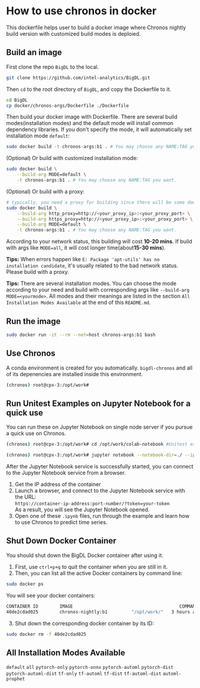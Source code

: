 # How to use chronos in docker
This dockerfile helps user to build a docker image where Chronos nightly build version with customized build modes is deploied.

## Build an image
First clone the repo `BigDL` to the local.
```bash
git clone https://github.com/intel-analytics/BigDL.git
```
Then `cd` to the root directory of `BigDL`, and copy the Dockerfile to it. 
```bash
cd BigDL
cp docker/chronos-args/Dockerfile ./Dockerfile
```
Then build your docker image with Dockerfile. There are several build modes(installation modes) and the default mode will install common dependency libraries. If you don't specify the mode, it will automatically set installation mode `default`:
```bash
sudo docker build -t chronos-args:b1 . # You may choose any NAME:TAG you want.
```
(Optional) Or build with customized installation mode:
```bash
sudo docker build \
    --build-arg MODE=default \
    -t chronos-args:b1 . # You may choose any NAME:TAG you want.
```
(Optional) Or build with a proxy:
```bash
# typically, you need a proxy for building since there will be some downloading.
sudo docker build \
    --build-arg http_proxy=http://<your_proxy_ip>:<your_proxy_port> \
    --build-arg https_proxy=http://<your_proxy_ip>:<your_proxy_port> \
    --build-arg MODE=default \
    -t chronos-args:b1 . # You may choose any NAME:TAG you want.
```
According to your network status, this building will cost **10-20 mins**. If build with args like `MODE=all`, it will cost longer time(about**15-30 mins**). 

**Tips:** When errors happen like `E: Package 'apt-utils' has no installation candidate`, it's usually related to the bad network status. Please build with a proxy.

**Tips:** There are several installation modes. You can choose the mode according to your need and build with corresponding args like `--build-arg MODE=<yourmode>`. All modes and their meanings are listed in the section `All Installation Modes Available` at the end of this `README.md`.

## Run the image
```bash
sudo docker run -it --rm --net=host chronos-args:b1 bash
```

## Use Chronos
A conda environment is created for you automatically. `bigdl-chronos` and all of its depenencies are installed inside this environment.
```bash
(chronos) root@cpx-3:/opt/work#
```

## Run Unitest Examples on Jupyter Notebook for a quick use
You can run these on Jupyter Notebook on single node server if you pursue a quick use on Chronos.
```bash
(chronos) root@cpx-3:/opt/work# cd /opt/work/colab-notebook #Unitest examples are here.
```
```bash
(chronos) root@cpx-3:/opt/work# jupyter notebook --notebook-dir=./ --ip=* --allow-root #Start the Jupyter Notebook services.
```
After the Jupyter Notebook service is successfully started, you can connect to the Jupyter Notebook service from a browser.
1. Get the IP address of the container
2. Launch a browser, and connect to the Jupyter Notebook service with the URL: 
</br>`https://container-ip-address:port-number/?token=your-token`
</br>As a result, you will see the Jupyter Notebook opened.
3. Open one of these `.ipynb` files, run through the example and learn how to use Chronos to predict time series.

## Shut Down Docker Container
You should shut down the BigDL Docker container after using it.
1. First, use `ctrl+p+q` to quit the container when you are still in it. 
2. Then, you can list all the active Docker containers by command line:
```bash
sudo docker ps
```
You will see your docker containers:
```bash
CONTAINER ID        IMAGE                                        COMMAND                  CREATED             STATUS              PORTS               NAMES
40de2cdad025        chronos-nightly:b1         "/opt/work/"   3 hours ago         Up 3 hours                              upbeat_al
```
3. Shut down the corresponding docker container by its ID:
```bash
sudo docker rm -f 40de2cdad025
```

## All Installation Modes Available
`default` `all` `pytorch-only` `pytorch-onnx` `pytorch-automl` `pytorch-dist` `pytorch-automl-dist` `tf-only` `tf-automl` `tf-dist` `tf-automl-dist` `automl-prophet`



